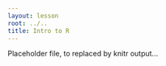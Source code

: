```yaml
---
layout: lesson
root: ../..
title: Intro to R
---
```


Placeholder file, to replaced by knitr output...
